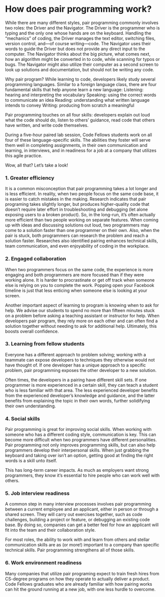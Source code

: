 # How does pair programming work?
While there are many different styles, pair programming commonly involves two roles: the Driver and the Navigator. The Driver is the programmer who is typing and the only one whose hands are on the keyboard. Handling the “mechanics” of coding, the Driver manages the text editor, switching files, version control, and—of course writing—code. The Navigator uses their words to guide the Driver but does not provide any direct input to the computer. The Navigator thinks about the big picture, what comes next, how an algorithm might be converted in to code, while scanning for typos or bugs. The Navigator might also utilize their computer as a second screen to look up solutions and documentation, but should not be writing any code.

Why pair program?
While learning to code, developers likely study several programming languages. Similar to a foreign language class, there are four fundamental skills that help anyone learn a new language: Listening: hearing and interpreting the vocabulary Speaking: using the correct words to communicate an idea Reading: understanding what written language intends to convey Writing: producing from scratch a meaningful

Pair programming touches on all four skills: developers explain out loud what the code should do, listen to others’ guidance, read code that others have written, and write code themselves.

During a five-hour paired lab session, Code Fellows students work on all four of these language-specific skills. The abilities they foster will serve them well in completing assignments, in their own communication and learning, in interviews, and in readiness for a job at a company that utilizes this agile practice.

Wow, all that? Let’s take a look!

### 1. Greater efficiency
It is a common misconception that pair programming takes a lot longer and is less efficient. In reality, when two people focus on the same code base, it is easier to catch mistakes in the making. Research indicates that pair programing takes slightly longer, but produces higher-quality code that doesn’t require later effort in troubleshooting and debugging (let alone exposing users to a broken product). So, in the long-run, it’s often actually more efficient than two people working on separate features. When coming up with ideas and discussing solutions out loud, two programmers may come to a solution faster than one programmer on their own. Also, when the pair is stuck, both programmers can research the problem and reach a solution faster. Researches also identified pairing enhances technical skills, team communication, and even enjoyability of coding in the workplace.

### 2. Engaged collaboration
When two programmers focus on the same code, the experience is more engaging and both programmers are more focused than if they were working alone. It is harder to procrastinate or get off track when someone else is relying on you to complete the work. Popping open your Facebook timeline is just that less enticing when someone else is looking at your screen.

Another important aspect of learning to program is knowing when to ask for help. We advise our students to spend no more than fifteen minutes stuck on a problem before asking a teaching assistant or instructor for help. When developers pair program, they rely more on each other and can often find a solution together without needing to ask for additional help. Ultimately, this boosts overall confidence.

### 3. Learning from fellow students
Everyone has a different approach to problem solving; working with a teammate can expose developers to techniques they otherwise would not have thought of. If one developer has a unique approach to a specific problem, pair programming exposes the other developer to a new solution.

Often times, the developers in a pairing have different skill sets. If one programmer is more experienced in a certain skill, they can teach a student who is less familiar with that area. The less experienced developer benefits from the experienced developer’s knowledge and guidance, and the latter benefits from explaining the topic in their own words, further solidifying their own understanding.

### 4. Social skills
Pair programming is great for improving social skills. When working with someone who has a different coding style, communication is key. This can become more difficult when two programmers have different personalities. Pair programming not only improves programming skills, but can also help programmers develop their interpersonal skills. When just grabbing the keyboard and taking over isn’t an option, getting good at finding the right words is a skill unto itself.

This has long-term career impacts. As much as employers want strong programmers, they know it’s essential to hire people who can work well with others.

### 5. Job interview readiness
A common step in many interview processes involves pair programming between a current employee and an applicant, either in person or through a shared screen. They will carry out exercises together, such as code challenges, building a project or feature, or debugging an existing code base. By doing so, companies can get a better feel for how an applicant will fit into the team and their collaboration style.

For most roles, the ability to work with and learn from others and stellar communication skills are as (or more!) important to a company than specific technical skills. Pair programming strengthens all of those skills.

### 6. Work environment readiness
Many companies that utilize pair programing expect to train fresh hires from CS-degree programs on how they operate to actually deliver a product. Code Fellows graduates who are already familiar with how pairing works can hit the ground running at a new job, with one less hurdle to overcome.
